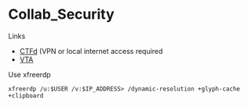 # Collab_Security
Links
- [CTFd](http://10.50.20.30:8000/challenges) (VPN or local internet access required
- [VTA](https://vta.cybbh.space/)

Use xfreerdp 
```
xfreerdp /u:$USER /v:$IP_ADDRESS> /dynamic-resolution +glyph-cache +clipboard
```
